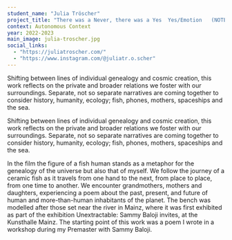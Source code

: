 ```yaml
---
student_name: "Julia Tröscher"
project_title: "There was a Never, there was a Yes  Yes/Emotion   (NOTE: two separate titles! please put them with a paragraph)"
context: Autonomous Context
year: 2022-2023
main_image: julia-troscher.jpg
social_links:
  - "https://juliatroscher.com/"
  - "https://www.instagram.com/@juliatr.o.scher"
---
```

Shifting between lines of individual genealogy and cosmic creation, this work reflects on the private and broader relations we foster with our surroundings. Separate, not so separate narratives are coming together to consider history, humanity, ecology; fish, phones, mothers, spaceships and the sea.

Shifting between lines of individual genealogy and cosmic creation, this work reflects on the private and broader relations we foster with our surroundings. Separate, not so separate narratives are coming together to consider history, humanity, ecology; fish, phones, mothers, spaceships and the sea.

In the film the figure of a fish human stands as a metaphor for the genealogy of the universe but also that of myself. We follow the journey of a ceramic fish as it travels from one hand to the next, from place to place, from one time to another. We encounter grandmothers, mothers and daughters, experiencing a poem about the past, present, and future of human and more-than-human inhabitants of the planet.
The bench was modelled after those set near the river in Mainz, where it was first exhibited as part of the exhibition Unextractable: Sammy Baloji invites, at the Kunsthalle Mainz. The starting point of this work was a poem I wrote in a workshop during my Premaster with Sammy Baloji.
